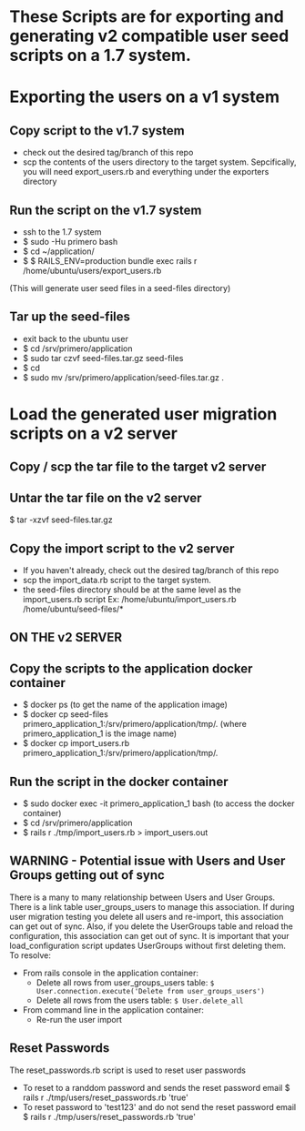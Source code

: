 These Scripts are for exporting and generating v2 compatible user seed scripts on a 1.7 system.
==================================================================================================

Exporting the users on a v1 system
==================================

Copy script to the v1.7 system
------------------------------
- check out the desired tag/branch of this repo
- scp the contents of the users directory to the target system.
  Sepcifically, you will need export_users.rb and everything under the exporters directory


Run the script on the v1.7 system
---------------------------------
- ssh to the 1.7 system
- $ sudo -Hu primero bash
- $ cd ~/application/
- $ $ RAILS_ENV=production bundle exec rails r /home/ubuntu/users/export_users.rb

(This will generate user seed files in a seed-files directory)


Tar up the seed-files
---------------------
- exit back to the ubuntu user
- $ cd /srv/primero/application
- $ sudo tar czvf seed-files.tar.gz seed-files
- $ cd
- $ sudo mv /srv/primero/application/seed-files.tar.gz .



Load the generated user migration scripts on a v2 server
========================================================

Copy / scp the tar file to the target v2 server
-------------------------------------------------

Untar the tar file on the v2 server
----------------------------------------
$ tar -xzvf seed-files.tar.gz


Copy the import script to the v2 server
-----------------------------------------
- If you haven't already, check out the desired tag/branch of this repo
- scp the import_data.rb script to the target system.
- the seed-files directory should be at the same level as the import_users.rb script
  Ex:   /home/ubuntu/import_users.rb
        /home/ubuntu/seed-files/*


ON THE v2 SERVER
----------------------

Copy the scripts to the application docker container
------------------------------------------------------
- $ docker ps   (to get the name of the application image)
- $ docker cp seed-files primero_application_1:/srv/primero/application/tmp/.  (where primero_application_1 is the image name)
- $ docker cp import_users.rb primero_application_1:/srv/primero/application/tmp/.


Run the script in the docker container
---------------------------------------
- $ sudo docker exec -it primero_application_1 bash  (to access the docker container)
- $ cd /srv/primero/application
- $ rails r ./tmp/import_users.rb > import_users.out


WARNING - Potential issue with Users and User Groups getting out of sync
------------------------------------------------------------------------
There is a many to many relationship between Users and User Groups.
There is a link table user_groups_users to manage this association.
If during user migration testing you delete all users and re-import, this association can get out of sync.
Also, if you delete the UserGroups table and reload the configuration, this association can get out of sync.
It is important that your load_configuration script updates UserGroups without first deleting them.
To resolve:
- From rails console in the application container:
  - Delete all rows from user_groups_users table:  `$ User.connection.execute('Delete from user_groups_users')`
  - Delete all rows from the users table: `$ User.delete_all`
- From command line in the application container:
  - Re-run the user import

Reset Passwords
---------------
The reset_passwords.rb script is used to reset user passwords
- To reset to a randdom password and sends the reset password email
  $ rails r ./tmp/users/reset_passwords.rb 'true'
- To reset password to 'test123' and do not send the reset password email
  $ rails r ./tmp/users/reset_passwords.rb 'true'